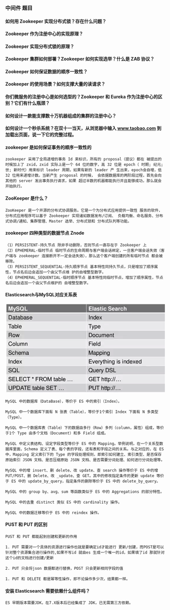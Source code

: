 ### 中间件 题目

#### 如何用 Zookeeper 实现分布式锁？存在什么问题？

#### Zookeeper 作为注册中心的实现原理？

#### Zookeeper 实现分布式锁的原理？

#### Zookeeper 集群如何部署？Zookeeper 如何实现选举？什么是 ZAB 协议？

#### Zookeeper 如何保证数据的顺序一致性？

#### Zookeeper 的使用场景？如何支撑大量的读请求？

#### 你们微服务的注册中心是如何选型的？Zookeeper 和 Eureka 作为注册中心的区别？它们有什么瓶颈？

#### 如何设计一款能支撑数十万机器组成的集群的注册中心？

#### 如何设计一个秒杀系统？在双十一当天，从浏览器中输入 www.taobao.com 到加载出页面，说一下它的完整过程。

#### zookeeper 是如何保证事务的顺序一致性的

    zookeeper 采用了全局递增的事务 Id 来标识，所有的 proposal（提议）都在 被提出的时候加上了 zxid，zxid 实际上是一个 64 位的数字，高 32 位是 epoch（ 时期; 纪元; 世; 新时代）用来标识 leader 周期，如果有新的 leader 产 生出来，epoch会自增，低 32 位用来递增计数。当新产生 proposal 的时候， 会依据数据库的两阶段过程，首先会向其他的 server 发出事务执行请求，如果 超过半数的机器都能执行并且能够成功，那么就会开始执行。

####  ZooKeeper 是什么？

    ZooKeeper 是一个开源的分布式协调服务。它是一个为分布式应用提供一致性 服务的软件，分布式应用程序可以基于 Zookeeper 实现诸如数据发布/订阅、 负载均衡、命名服务、分布式协调/通知、集群管理、Master 选举、分布式锁和 分布式队列等功能。

####  zookeeper 四种类型的数据节点 Znode

    （1）PERSISTENT-持久节点 除非手动删除，否则节点一直存在于 Zookeeper 上 
    （2）EPHEMERAL-临时节点 临时节点的生命周期与客户端会话绑定，一旦客户端会话失效（客户端与 zookeeper 连接断开不一定会话失效），那么这个客户端创建的所有临时节点 都会被移除。 
    （3）PERSISTENT_SEQUENTIAL-持久顺序节点 基本特性同持久节点，只是增加了顺序属性，节点名后边会追加一个由父节点维 护的自增整型数字。 
    （4）EPHEMERAL_SEQUENTIAL-临时顺序节点 基本特性同临时节点，增加了顺序属性，节点名后边会追加一个由父节点维护的 自增整型数字。

#### Elasticsearch与MySQL对应关系表

![](interview.assets/es与mysql对应.png)

    MySQL 中的数据库（DataBase），等价于 ES 中的索引（Index）。

    MySQL 中一个数据库下面有 N 张表（Table），等价于1个索引 Index 下面有 N 多类型（Type）。

    MySQL 中一个数据库表（Table）下的数据由多行（Row）多列（column，属性）组成，等价于1个 Type 由多个文档（Document）和多 Field 组成。

    MySQL 中定义表结构、设定字段类型等价于 ES 中的 Mapping。举例说明，在一个关系型数据库里面，Schema 定义了表、每个表的字段，还有表和字段之间的关系。与之对应的，在 ES 中，Mapping 定义索引下的 Type 的字段处理规则，即索引如何建立、索引类型、是否保存原始索引 JSON 文档、是否压缩原始 JSON 文档、是否需要分词处理、如何进行分词处理等。

    MySQL 中的增 insert、删 delete、改 update、查 search 操作等价于 ES 中的增 PUT/POST、删 Delete、改 _update、查 GET。其中的修改指定条件的更新 update 等价于 ES 中的 update_by_query，指定条件的删除等价于 ES 中的 delete_by_query。

    MySQL 中的 group by、avg、sum 等函数类似于 ES 中的 Aggregations 的部分特性。

    MySQL 中的去重 distinct 类似 ES 中的 cardinality 操作。

    MySQL 中的数据迁移等价于 ES 中的 reindex 操作。

#### PUST 和 PUT 的区别 

    PUST 和 PUT 都能起到创建和更新的作用 

    1. PUT 需要对一个具体的资源进行操作也就是要确定id才能进行 更新/创建，而POST是可以针对整个资源集合进行操作的,如果不写id 就由es 生成一个唯一的id，如果填了id 那就针对这个id的文档进行创建/更新

    2. PUT 只会将json 数据都进行替换，POST 只会更新相同字段的值

    1. PUT 和 DELETE 都是幂等性操作，即不论操作多少次，结果都一样。 
   
#### 安装 Elasticsearch 需要依赖什么组件吗？
    
    ES 早期版本需要JDK，在7.X版本后已经集成了 JDK，已无需第三方依赖。



